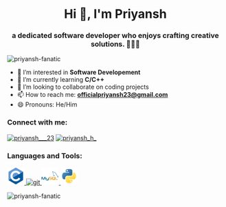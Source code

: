 <h1 align="center">Hi 👋, I'm Priyansh</h1>
<h3 align="center">a dedicated software developer who enjoys crafting creative solutions. 👨‍💻✨</h3>

<p align="left"> <img src="https://komarev.com/ghpvc/?username=priyansh-fanatic&label=Profile%20views&color=0e75b6&style=flat" alt="priyansh-fanatic" /> </p>

- 👀 I’m interested in **Software Developement**
- 🌱 I’m currently learning **C/C++**
- 💞️ I’m looking to collaborate on coding projects 
- 📫 How to reach me: **officialpriyansh23@gmail.com**
- 😄 Pronouns: He/Him

<h3 align="left">Connect with me:</h3>
<p align="left">
<a href="https://twitter.com/priyansh___23" target="blank"><img align="center" src="https://raw.githubusercontent.com/rahuldkjain/github-profile-readme-generator/master/src/images/icons/Social/twitter.svg" alt="priyansh___23" height="30" width="40" /></a>
<a href="https://instagram.com/priyansh_h_" target="blank"><img align="center" src="https://raw.githubusercontent.com/rahuldkjain/github-profile-readme-generator/master/src/images/icons/Social/instagram.svg" alt="priyansh_h_" height="30" width="40" /></a>
</p>

<h3 align="left">Languages and Tools:</h3>
<p align="left"> <a href="https://www.cprogramming.com/" target="_blank" rel="noreferrer"> <img src="https://raw.githubusercontent.com/devicons/devicon/master/icons/c/c-original.svg" alt="c" width="40" height="40"/> </a> <a href="https://git-scm.com/" target="_blank" rel="noreferrer"> <img src="https://www.vectorlogo.zone/logos/git-scm/git-scm-icon.svg" alt="git" width="40" height="40"/> </a> <a href="https://www.mysql.com/" target="_blank" rel="noreferrer"> <img src="https://raw.githubusercontent.com/devicons/devicon/master/icons/mysql/mysql-original-wordmark.svg" alt="mysql" width="40" height="40"/> </a> <a href="https://www.python.org" target="_blank" rel="noreferrer"> <img src="https://raw.githubusercontent.com/devicons/devicon/master/icons/python/python-original.svg" alt="python" width="40" height="40"/> </a> </p>


<p><img align="center" src="https://github-readme-stats.vercel.app/api/top-langs?username=priyansh-fanatic&show_icons=true&theme=dark&locale=en&layout=compact" alt="priyansh-fanatic" /></p>
